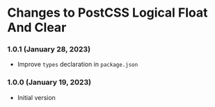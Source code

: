 # Changes to PostCSS Logical Float And Clear

### 1.0.1 (January 28, 2023)

- Improve `types` declaration in `package.json`

### 1.0.0 (January 19, 2023)

- Initial version

